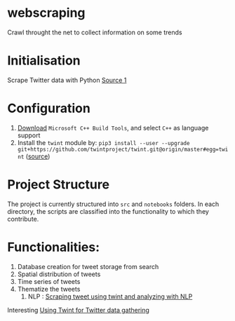 # webscraping
Crawl throught the net to collect information on some trends

# Initialisation
Scrape Twitter data with Python [Source 1](https://www.natasshaselvaraj.com/how-to-scrape-twitter/) 

# Configuration

1. [Download](https://visualstudio.microsoft.com/downloads/#build-tools-for-visual-studio-2019) `Microsoft C++ Build Tools`, and select `C++` as language support
2. Install the `twint` module by: `pip3 install --user --upgrade git+https://github.com/twintproject/twint.git@origin/master#egg=twint` ([source](https://github.com/twintproject/twint/issues/915#issuecomment-896612605))

# Project Structure
The project is currently structured into `src` and `notebooks` folders. In each directory, the scripts are classified into the functionality to which they contribute. 

# Functionalities:
1. Database creation for tweet storage from search
2. Spatial distribution of tweets
3. Time series of tweets
4. Thematize the tweets
   1. NLP : [Scraping tweet using twint and analyzing with NLP](https://medium.com/@pragya_paudyal/scraping-tweet-using-twint-and-analyzing-with-nlp-932e01ad5587)


Interesting [Using Twint for Twitter data gathering](https://medium.com/@michael45684568/using-twint-for-twitter-data-gathering-d7197a3d4ce1)